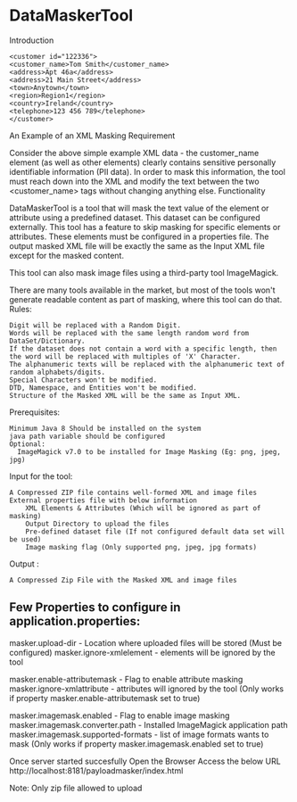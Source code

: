 # DataMaskerTool

Introduction

    <customer id="122336"> 
    <customer_name>Tom Smith</customer_name> 
    <address>Apt 46a</address> 
    <address>21 Main Street</address> 
    <town>Anytown</town> 
    <region>Region1</region> 
    <country>Ireland</country> 
    <telephone>123 456 789</telephone> 
    </customer>

An Example of an XML Masking Requirement

Consider the above simple example XML data - the customer_name element (as well as other elements) clearly contains sensitive personally identifiable information (PII data). In order to mask this information, the tool must reach down into the XML and modify the text between the two <customer_name> tags without changing anything else.
Functionality

DataMaskerTool is a tool that will mask the text value of the element or attribute using a predefined dataset. This dataset can be configured externally. This tool has a feature to skip masking for specific elements or attributes. These elements must be configured in a properties file. The output masked XML file will be exactly the same as the Input XML file except for the masked content.

This tool can also mask image files using a third-party tool ImageMagick.

There are many tools available in the market, but most of the tools won't generate readable content as part of masking, where this tool can do that.
Rules:

    Digit will be replaced with a Random Digit.
    Words will be replaced with the same length random word from DataSet/Dictionary.
    If the dataset does not contain a word with a specific length, then the word will be replaced with multiples of 'X' Character.
    The alphanumeric texts will be replaced with the alphanumeric text of random alphabets/digits.
    Special Characters won't be modified.
    DTD, Namespace, and Entities won't be modified.
    Structure of the Masked XML will be the same as Input XML.


Prerequisites:


    Minimum Java 8 Should be installed on the system
    java path variable should be configured
    Optional:
      ImageMagick v7.0 to be installed for Image Masking (Eg: png, jpeg, jpg)

Input for the tool:

    A Compressed ZIP file contains well-formed XML and image files
    External properties file with below information
        XML Elements & Attributes (Which will be ignored as part of masking)
        Output Directory to upload the files
        Pre-defined dataset file (If not configured default data set will be used)
        Image masking flag (Only supported png, jpeg, jpg formats)

Output :

    A Compressed Zip File with the Masked XML and image files
    
Few Properties to configure in application.properties:
-----------------------------------------------------
masker.upload-dir - Location where uploaded files will be stored (Must be configured)
masker.ignore-xmlelement - elements will be ignored by the tool

masker.enable-attributemask - Flag to enable attribute masking
masker.ignore-xmlattribute -  attributes will ignored by the tool (Only works if property masker.enable-attributemask set to true)

masker.imagemask.enabled - Flag to enable image masking
masker.imagemask.converter.path - Installed ImageMagick application path
masker.imagemask.supported-formats - list of image formats wants to mask (Only works if property masker.imagemask.enabled set to true)


Once server started succesfully
Open the Browser 
Access the below URL
http://localhost:8181/payloadmasker/index.html

Note: Only zip file allowed to upload

